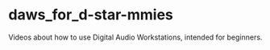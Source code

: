# daws_for_d-star-mmies
Videos about how to use Digital Audio Workstations, intended for beginners.
